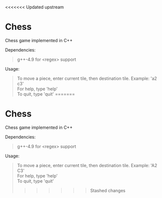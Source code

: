 <<<<<<< Updated upstream
# Chess
Chess game implemented in C++

Dependencies:
>g++-4.9 for &lt;regex&gt; support  

Usage:
>To move a piece, enter current tile, then destination tile. Example: 'a2 c3'  
>For help, type 'help'  
>To quit, type 'quit'
=======
# Chess
Chess game implemented in C++

Dependencies:
>g++-4.9 for &lt;regex&gt; support  

Usage:
>To move a piece, enter current tile, then destination tile. Example: 'A2 C3'  
>For help, type 'help'  
>To quit, type 'quit'
>>>>>>> Stashed changes

